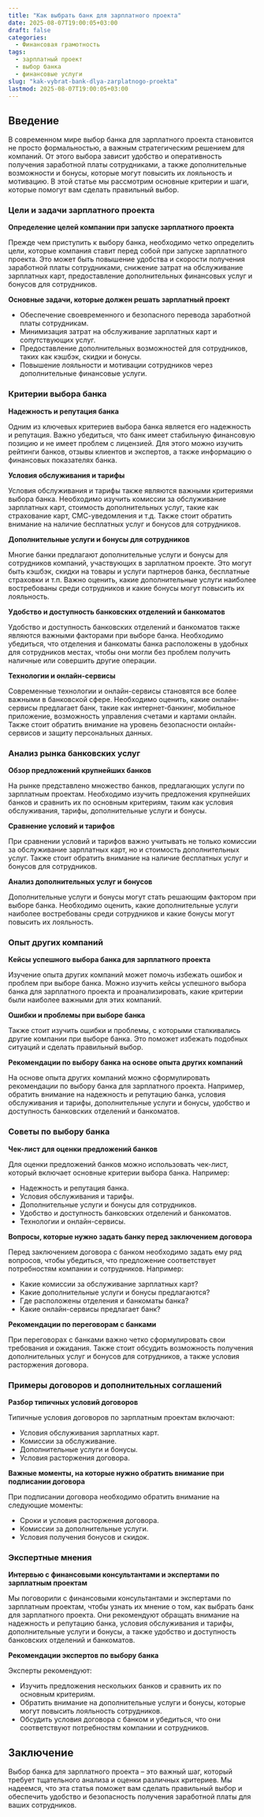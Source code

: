 ```yaml
---
title: "Как выбрать банк для зарплатного проекта"
date: 2025-08-07T19:00:05+03:00
draft: false
categories:
  - Финансовая грамотность
tags:
  - зарплатный проект
  - выбор банка
  - финансовые услуги
slug: "kak-vybrat-bank-dlya-zarplatnogo-proekta"
lastmod: 2025-08-07T19:00:05+03:00
---
```


## Введение

В современном мире выбор банка для зарплатного проекта становится не просто формальностью, а важным стратегическим решением для компаний. От этого выбора зависит удобство и оперативность получения заработной платы сотрудниками, а также дополнительные возможности и бонусы, которые могут повысить их лояльность и мотивацию. В этой статье мы рассмотрим основные критерии и шаги, которые помогут вам сделать правильный выбор.

### Цели и задачи зарплатного проекта

**Определение целей компании при запуске зарплатного проекта**

Прежде чем приступить к выбору банка, необходимо четко определить цели, которые компания ставит перед собой при запуске зарплатного проекта. Это может быть повышение удобства и скорости получения заработной платы сотрудниками, снижение затрат на обслуживание зарплатных карт, предоставление дополнительных финансовых услуг и бонусов для сотрудников.

**Основные задачи, которые должен решать зарплатный проект**

- Обеспечение своевременного и безопасного перевода заработной платы сотрудникам.
- Минимизация затрат на обслуживание зарплатных карт и сопутствующих услуг.
- Предоставление дополнительных возможностей для сотрудников, таких как кэшбэк, скидки и бонусы.
- Повышение лояльности и мотивации сотрудников через дополнительные финансовые услуги.

### Критерии выбора банка

**Надежность и репутация банка**

Одним из ключевых критериев выбора банка является его надежность и репутация. Важно убедиться, что банк имеет стабильную финансовую позицию и не имеет проблем с лицензией. Для этого можно изучить рейтинги банков, отзывы клиентов и экспертов, а также информацию о финансовых показателях банка.

**Условия обслуживания и тарифы**

Условия обслуживания и тарифы также являются важными критериями выбора банка. Необходимо изучить комиссии за обслуживание зарплатных карт, стоимость дополнительных услуг, такие как страхование карт, СМС-уведомления и т.д. Также стоит обратить внимание на наличие бесплатных услуг и бонусов для сотрудников.

**Дополнительные услуги и бонусы для сотрудников**

Многие банки предлагают дополнительные услуги и бонусы для сотрудников компаний, участвующих в зарплатном проекте. Это могут быть кэшбэк, скидки на товары и услуги партнеров банка, бесплатные страховки и т.п. Важно оценить, какие дополнительные услуги наиболее востребованы среди сотрудников и какие бонусы могут повысить их лояльность.

**Удобство и доступность банковских отделений и банкоматов**

Удобство и доступность банковских отделений и банкоматов также являются важными факторами при выборе банка. Необходимо убедиться, что отделения и банкоматы банка расположены в удобных для сотрудников местах, чтобы они могли без проблем получить наличные или совершить другие операции.

**Технологии и онлайн-сервисы**

Современные технологии и онлайн-сервисы становятся все более важными в банковской сфере. Необходимо оценить, какие онлайн-сервисы предлагает банк, такие как интернет-банкинг, мобильное приложение, возможность управления счетами и картами онлайн. Также стоит обратить внимание на уровень безопасности онлайн-сервисов и защиту персональных данных.

### Анализ рынка банковских услуг

**Обзор предложений крупнейших банков**

На рынке представлено множество банков, предлагающих услуги по зарплатным проектам. Необходимо изучить предложения крупнейших банков и сравнить их по основным критериям, таким как условия обслуживания, тарифы, дополнительные услуги и бонусы.

**Сравнение условий и тарифов**

При сравнении условий и тарифов важно учитывать не только комиссии за обслуживание зарплатных карт, но и стоимость дополнительных услуг. Также стоит обратить внимание на наличие бесплатных услуг и бонусов для сотрудников.

**Анализ дополнительных услуг и бонусов**

Дополнительные услуги и бонусы могут стать решающим фактором при выборе банка. Необходимо оценить, какие дополнительные услуги наиболее востребованы среди сотрудников и какие бонусы могут повысить их лояльность.

### Опыт других компаний

**Кейсы успешного выбора банка для зарплатного проекта**

Изучение опыта других компаний может помочь избежать ошибок и проблем при выборе банка. Можно изучить кейсы успешного выбора банка для зарплатного проекта и проанализировать, какие критерии были наиболее важными для этих компаний.

**Ошибки и проблемы при выборе банка**

Также стоит изучить ошибки и проблемы, с которыми сталкивались другие компании при выборе банка. Это поможет избежать подобных ситуаций и сделать правильный выбор.

**Рекомендации по выбору банка на основе опыта других компаний**

На основе опыта других компаний можно сформулировать рекомендации по выбору банка для зарплатного проекта. Например, обратить внимание на надежность и репутацию банка, условия обслуживания и тарифы, дополнительные услуги и бонусы, удобство и доступность банковских отделений и банкоматов.

### Советы по выбору банка

**Чек-лист для оценки предложений банков**

Для оценки предложений банков можно использовать чек-лист, который включает основные критерии выбора банка. Например:

- Надежность и репутация банка.
- Условия обслуживания и тарифы.
- Дополнительные услуги и бонусы для сотрудников.
- Удобство и доступность банковских отделений и банкоматов.
- Технологии и онлайн-сервисы.

**Вопросы, которые нужно задать банку перед заключением договора**

Перед заключением договора с банком необходимо задать ему ряд вопросов, чтобы убедиться, что предложение соответствует потребностям компании и сотрудников. Например:

- Какие комиссии за обслуживание зарплатных карт?
- Какие дополнительные услуги и бонусы предлагаются?
- Где расположены отделения и банкоматы банка?
- Какие онлайн-сервисы предлагает банк?

**Рекомендации по переговорам с банками**

При переговорах с банками важно четко сформулировать свои требования и ожидания. Также стоит обсудить возможность получения дополнительных услуг и бонусов для сотрудников, а также условия расторжения договора.

### Примеры договоров и дополнительных соглашений

**Разбор типичных условий договоров**

Типичные условия договоров по зарплатным проектам включают:

- Условия обслуживания зарплатных карт.
- Комиссии за обслуживание.
- Дополнительные услуги и бонусы.
- Условия расторжения договора.

**Важные моменты, на которые нужно обратить внимание при подписании договора**

При подписании договора необходимо обратить внимание на следующие моменты:

- Сроки и условия расторжения договора.
- Комиссии за дополнительные услуги.
- Условия получения бонусов и скидок.

### Экспертные мнения

**Интервью с финансовыми консультантами и экспертами по зарплатным проектам**

Мы поговорили с финансовыми консультантами и экспертами по зарплатным проектам, чтобы узнать их мнение о том, как выбрать банк для зарплатного проекта. Они рекомендуют обращать внимание на надежность и репутацию банка, условия обслуживания и тарифы, дополнительные услуги и бонусы, а также удобство и доступность банковских отделений и банкоматов.

**Рекомендации экспертов по выбору банка**

Эксперты рекомендуют:

- Изучить предложения нескольких банков и сравнить их по основным критериям.
- Обратить внимание на дополнительные услуги и бонусы, которые могут повысить лояльность сотрудников.
- Обсудить условия договора с банком и убедиться, что они соответствуют потребностям компании и сотрудников.

## Заключение

Выбор банка для зарплатного проекта – это важный шаг, который требует тщательного анализа и оценки различных критериев. Мы надеемся, что эта статья поможет вам сделать правильный выбор и обеспечить удобство и безопасность получения заработной платы для ваших сотрудников.
